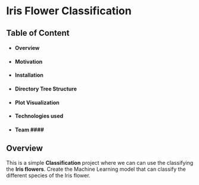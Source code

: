 # Iris Flower Classification #
## Table of Content ##
* #### Overview ####
* #### Motivation ####
* #### Installation ####
* #### Directory Tree Structure ####
* #### Plot Visualization ####
* #### Technologies used ###
* #### Team #### <br/>
## Overview ##
This is a simple **Classification** project where we can can use the classifying the **Iris flowers**. 
Create the Machine Learning model that can classify the different species of the Iris flower.




